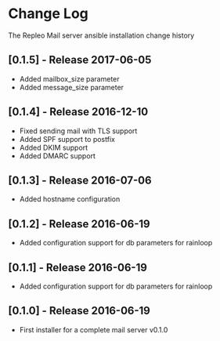 # Change Log
The Repleo Mail server ansible installation change history

## [0.1.5] - Release 2017-06-05
* Added mailbox_size parameter
* Added message_size parameter

## [0.1.4] - Release 2016-12-10

* Fixed sending mail with TLS support
* Added SPF support to postfix
* Added DKIM support
* Added DMARC support

## [0.1.3] - Release 2016-07-06

* Added hostname configuration

## [0.1.2] - Release 2016-06-19

* Added configuration support for db parameters for rainloop

## [0.1.1] - Release 2016-06-19

* Added configuration support for db parameters for rainloop

## [0.1.0] - Release 2016-06-19

* First installer for a complete mail server v0.1.0
